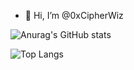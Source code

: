 - 👋 Hi, I’m @0xCipherWiz

![Anurag's GitHub stats](https://github-readme-stats.vercel.app/api?username=0xCipherWiz&show_icons=true&theme=radical)

![Top Langs](https://github-readme-stats.vercel.app/api/top-langs/?username=0xCipherWiz&layout=compact)

<!---
0xCipherWiz/0xCipherWiz is a ✨ special ✨ repository because its `README.md` (this file) appears on your GitHub profile.
You can click the Preview link to take a look at your changes.
--->
